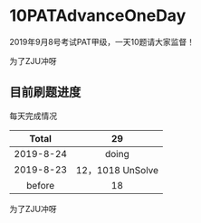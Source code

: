 # 10PATAdvanceOneDay
2019年9月8号考试PAT甲级，一天10题请大家监督！

为了ZJU冲呀

## 目前刷题进度

每天完成情况

|   Total   |        29        |
| :-------: | :--------------: |
| 2019-8-24 |      doing       |
| 2019-8-23 | 12，1018 UnSolve |
|  before   |        18        |

为了ZJU冲呀

